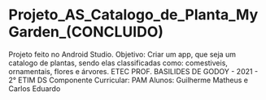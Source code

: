 # Projeto_AS_Catalogo_de_Planta_MyGarden_(CONCLUIDO)
Projeto feito no Android Studio. 
Objetivo: Criar um app, que seja um catalogo de plantas, sendo elas classificadas como: comestiveis, ornamentais, flores e árvores.
ETEC PROF. BASILIDES DE GODOY - 2021 - 2° ETIM DS
Componente Curricular: PAM
Alunos: Guilherme Matheus e Carlos Eduardo
